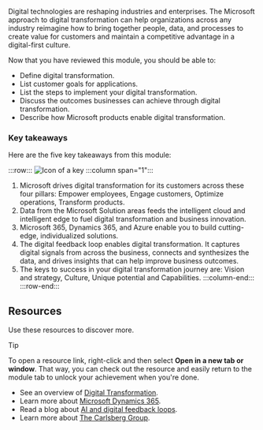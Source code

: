 Digital technologies are reshaping industries and enterprises. The Microsoft approach to digital transformation can help organizations across any industry reimagine how to bring together people, data, and processes to create value for customers and maintain a competitive advantage in a digital-first culture.

Now that you have reviewed this module, you should be able to:
- Define digital transformation.
- List customer goals for applications.
- List the steps to implement your digital transformation.
- Discuss the outcomes businesses can achieve through digital transformation.
- Describe how Microsoft products enable digital transformation.

### Key takeaways

Here are the five key takeaways from this module:

:::row:::
![Icon of a key](../media/key-takeaway.png)
  :::column span="1":::
1. Microsoft drives digital transformation for its customers across these four pillars: Empower employees, Engage customers, Optimize operations, Transform products.
1. Data from the Microsoft Solution areas feeds the intelligent cloud and intelligent edge to fuel digital transformation and business innovation.
1. Microsoft 365, Dynamics 365, and Azure enable you to build cutting-edge, individualized solutions.
1. The digital feedback loop enables digital transformation. It captures digital signals from across the business, connects and synthesizes the data, and drives insights that can help improve business outcomes.
1. The keys to success in your digital transformation journey are: Vision and strategy, Culture, Unique potential and Capabilities.
:::column-end:::
:::row-end:::

## Resources

Use these resources to discover more.

> [!TIP]
> To open a resource link, right-click and then select **Open in a new tab or window**. That way, you can check out the resource and easily return to the module tab to unlock your achievement when you're done.


- See an overview of [Digital Transformation](https://www.microsoft.com/enterprise/digital-transformation).
- Learn more about [Microsoft Dynamics 365](https://dynamics.microsoft.com/).
- Read a blog about [AI and digital feedback loops](https://blogs.msdn.microsoft.com/stevengu/2018/07/18/ai-and-digital-feedback-loops/).
- Learn more about [The Carlsberg Group](https://www.microsoft.com/customers/story/1599508437483565948-carlsberg-consumer-goods-microsoft-365-en-denmark).

